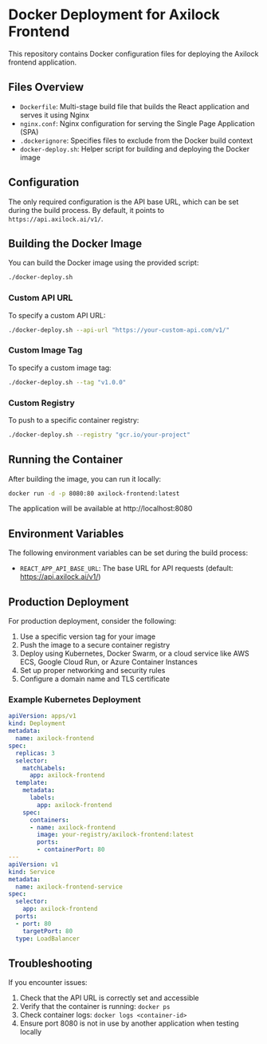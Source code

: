 # Docker Deployment for Axilock Frontend

This repository contains Docker configuration files for deploying the Axilock frontend application.

## Files Overview

- `Dockerfile`: Multi-stage build file that builds the React application and serves it using Nginx
- `nginx.conf`: Nginx configuration for serving the Single Page Application (SPA)
- `.dockerignore`: Specifies files to exclude from the Docker build context
- `docker-deploy.sh`: Helper script for building and deploying the Docker image

## Configuration

The only required configuration is the API base URL, which can be set during the build process. By default, it points to `https://api.axilock.ai/v1/`.

## Building the Docker Image

You can build the Docker image using the provided script:

```bash
./docker-deploy.sh
```

### Custom API URL

To specify a custom API URL:

```bash
./docker-deploy.sh --api-url "https://your-custom-api.com/v1/"
```

### Custom Image Tag

To specify a custom image tag:

```bash
./docker-deploy.sh --tag "v1.0.0"
```

### Custom Registry

To push to a specific container registry:

```bash
./docker-deploy.sh --registry "gcr.io/your-project"
```

## Running the Container

After building the image, you can run it locally:

```bash
docker run -d -p 8080:80 axilock-frontend:latest
```

The application will be available at http://localhost:8080

## Environment Variables

The following environment variables can be set during the build process:

- `REACT_APP_API_BASE_URL`: The base URL for API requests (default: https://api.axilock.ai/v1/)

## Production Deployment

For production deployment, consider the following:

1. Use a specific version tag for your image
2. Push the image to a secure container registry
3. Deploy using Kubernetes, Docker Swarm, or a cloud service like AWS ECS, Google Cloud Run, or Azure Container Instances
4. Set up proper networking and security rules
5. Configure a domain name and TLS certificate

### Example Kubernetes Deployment

```yaml
apiVersion: apps/v1
kind: Deployment
metadata:
  name: axilock-frontend
spec:
  replicas: 3
  selector:
    matchLabels:
      app: axilock-frontend
  template:
    metadata:
      labels:
        app: axilock-frontend
    spec:
      containers:
      - name: axilock-frontend
        image: your-registry/axilock-frontend:latest
        ports:
        - containerPort: 80
---
apiVersion: v1
kind: Service
metadata:
  name: axilock-frontend-service
spec:
  selector:
    app: axilock-frontend
  ports:
  - port: 80
    targetPort: 80
  type: LoadBalancer
```

## Troubleshooting

If you encounter issues:

1. Check that the API URL is correctly set and accessible
2. Verify that the container is running: `docker ps`
3. Check container logs: `docker logs <container-id>`
4. Ensure port 8080 is not in use by another application when testing locally
